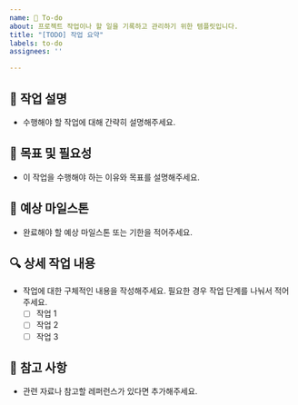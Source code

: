 ```yaml
---
name: 📝 To-do
about: 프로젝트 작업이나 할 일을 기록하고 관리하기 위한 템플릿입니다.
title: "[TODO] 작업 요약"
labels: to-do
assignees: ''

---
```


## 📝 작업 설명

- 수행해야 할 작업에 대해 간략히 설명해주세요.

## 🎯 목표 및 필요성

- 이 작업을 수행해야 하는 이유와 목표를 설명해주세요.

## 📅 예상 마일스톤

- 완료해야 할 예상 마일스톤 또는 기한을 적어주세요.

## 🔍 상세 작업 내용

- 작업에 대한 구체적인 내용을 작성해주세요. 필요한 경우 작업 단계를 나눠서 적어주세요.
  - [ ] 작업 1
  - [ ] 작업 2
  - [ ] 작업 3

## 📌 참고 사항

- 관련 자료나 참고할 레퍼런스가 있다면 추가해주세요.